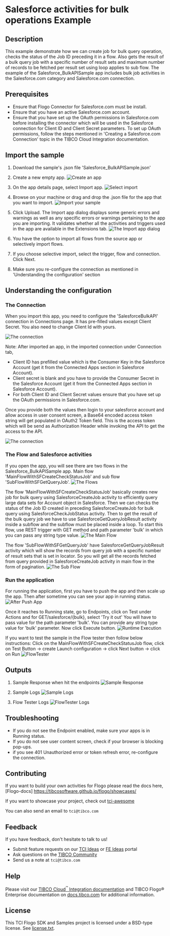 # Salesforce activities for bulk operations Example


## Description

This example demonstrate how we can create job for bulk query operation, checks the status of the Job ID preceding it in a flow. Also gets the result of a bulk query job with a specific number of result sets and maximum number of records to be fetched per result set using loop applies to sub flow.
The example of the Salesforce_BulkAPISample app includes bulk job activities in the Salesforce.com category and Salesforce.com connection.


## Prerequisites

* Ensure that Flogo Connector for Salesforce.com must be install.
* Ensure that you have an active Salesforce.com account.
* Ensure that you have set up the OAuth permissions in Salesforce.com before installing the connector which will be used in the Salesforce connection for Client ID and Client Secret parameters. To set up OAuth permissions, follow the steps mentioned in 'Creating a Salesforce.com Connection' topic in the TIBCO Cloud Integration documentation.

## Import the sample

1. Download the sample's .json file 'Salesforce_BulkAPISample.json'

2. Create a new empty app.
![Create an app](../../import-screenshots/2.png)

3. On the app details page, select Import app.
![Select import](../../import-screenshots/3.png)

4. Browse on your machine or drag and drop the .json file for the app that you want to import.
![Import your sample](../../import-screenshots/SalesforceBulkAPISample/ImportSFApp.png)

5. Click Upload. The Import app dialog displays some generic errors and warnings as well as any specific errors or warnings pertaining to the app you are importing. It validates whether all the activities and triggers used in the app are available in the Extensions tab.
![The Import app dialog](../../import-screenshots/SalesforceBulkAPISample/ImportDialog.png)

6. You have the option to import all flows from the source app or selectively import flows.

7. If you choose selective import, select the trigger, flow and connection. Click Next.

8. Make sure you re-configure the connection as mentioned in 'Understanding the configuration' section

## Understanding the configuration

### The Connection
When you import this app, you need to configure the 'SalesforceBulkAPI' connection in Connections page. It has pre-filled values except Client Secret. You also need to change Client Id with yours.

![The connection](../../import-screenshots/SalesforceBulkAPISample/importedSFConnection.png)

Note: After imported an app, in the imported connection under Connection tab,
* Client ID has prefilled value which is the Consumer Key in the Salesforce Account (get it from the Connected Apps section in Salesforce Account).
* Client secret is blank and you have to provide the Consumer Secret in the Salesforce Account (get it from the Connected Apps section in Salesforce Account).
* For both Client ID and Client Secret values ensure that you have set up the OAuth permissions in Salesforce.com. 

Once you provide both the values then login to your salesforce account and allow access in user consent screen, a Base64 encoded access token string will get populated in OAuth2 Token field. This is the access token which will be send as Authorization Header while invoking the API to get the access to the API.

![The connection](../../import-screenshots/SalesforceBulkAPISample/SFConnectionTokenAfterLogin.png)

### The Flow and Salesforce activities
If you open the app, you will see there are two flows in the Salesforce_BulkAPISample app. Main flow 'MainFlowWithSFCreateCheckStatusJob' and sub flow 'SubFlowWithSFGetQueryJob'.
![The Flows](../../import-screenshots/SalesforceBulkAPISample/Flows.png)

The flow 'MainFlowWithSFCreateCheckStatusJob' basically creates new job for bulk query using SalesforceCreateJob activity to efficiently query large data sets for Account object in Salesforce. Then we can checks the status of the Job ID created in preceding SalesforceCreateJob for bulk query using SalesforceCheckJobStatus activity. Then to get the result of the bulk query job we have to use SalesforceGetQueryJobResult activity inside a subflow and the subflow must be placed inside a loop. To start this flow, use REST trigger with GET method and path parameter 'bulk' in which you can pass any string type value.
![The Main Flow](../../import-screenshots/SalesforceBulkAPISample/MainFlow.png)

The flow 'SubFlowWithSFGetQueryJob' have SalesforceGetQueryJobResult activity which will show the records from query job with a specific number of result sets that is set in locator. So you will get all the records fetched from query provided in SalesforceCreateJob activity in main flow in the form of pagination.
![The Sub Flow](../../import-screenshots/SalesforceBulkAPISample/Subflow.png)

### Run the application
For running the application, first you have to push the app and then scale up the app. Then after sometime you can see your app in running status.
![After Push App](../../import-screenshots/SalesforceBulkAPISample/AfterPushAppRunningState.png)

Once it reaches to Running state, go to Endpoints, click on Test under Actions and for GET/salesforce/{bulk}, select 'Try it out'
You will have to pass value for the path parameter 'bulk'. You can provide any string type value for 'bulk' parameter.
Now click Execute button.
![Runtime Execution](../../import-screenshots/SalesforceBulkAPISample/RuntimeExecution.png)

If you want to test the sample in the Flow tester then follow below instructions:
Click on the MainFlowWithSFCreateCheckStatusJob flow, click on Test Button -> create Launch configuration -> click Next button -> click on Run
![FlowTester](../../import-screenshots/SalesforceBulkAPISample/Flowtester.png)

## Outputs

1. Sample Response when hit the endpoints
![Sample Response](../../import-screenshots/SalesforceBulkAPISample/RuntimeExecution.png)

2. Sample Logs
![Sample Logs](../../import-screenshots/SalesforceBulkAPISample/SampleLogs.png)

3. Flow Tester Logs
![FlowTester Logs](../../import-screenshots/SalesforceBulkAPISample/FlowTesterLogs.png)


## Troubleshooting

* If you do not see the Endpoint enabled, make sure your apps is in Running status.
* If you do not see user content screen, check if your browser is blocking pop-ups.
* if you see 401 Unauthorized error or token refresh error, re-configure the connection.

## Contributing
If you want to build your own activities for Flogo please read the docs here, [Flogo-docs] https://tibcosoftware.github.io/flogo/showcases/

If you want to showcase your project, check out [tci-awesome](https://github.com/TIBCOSoftware/tci-awesome)

You can also send an email to `tci@tibco.com`

## Feedback
If you have feedback, don't hesitate to talk to us!

* Submit feature requests on our [TCI Ideas](https://ideas.tibco.com/?project=TCI) or [FE Ideas](https://ideas.tibco.com/?project=FE) portal
* Ask questions on the [TIBCO Community](https://community.tibco.com/answers/product/344006)
* Send us a note at `tci@tibco.com`

## Help
Please visit our [TIBCO Cloud<sup>&trade;</sup> Integration documentation](https://integration.cloud.tibco.com/docs/) and TIBCO Flogo® Enterprise documentation on [docs.tibco.com](https://docs.tibco.com/) for additional information.

## License
This TCI Flogo SDK and Samples project is licensed under a BSD-type license. See [license.txt](license.txt).
